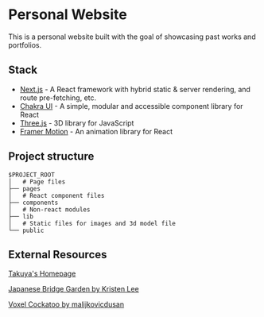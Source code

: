 # Personal Website

This is a personal website built with the goal of showcasing past works and portfolios.

## Stack

- [Next.js](https://nextjs.org/) - A React framework with hybrid static & server rendering, and route pre-fetching, etc.
- [Chakra UI](https://chakra-ui.com/) - A simple, modular and accessible component library for React
- [Three.js](https://threejs.org/) - 3D library for JavaScript
- [Framer Motion](https://www.framer.com/motion/) - An animation library for React

## Project structure

```
$PROJECT_ROOT
│   # Page files
├── pages
│   # React component files
├── components
│   # Non-react modules
├── lib
│   # Static files for images and 3d model file
└── public
```

## External Resources

[Takuya's Homepage](https://www.craftz.dog/)

[Japanese Bridge Garden by Kristen Lee](https://sketchfab.com/3d-models/japanese-bridge-garden-d122e17593eb4012913cde927486d15a)

[Voxel Cockatoo by malijkovicdusan](https://www.cgtrader.com/3d-models/character/other/voxel-cockatoo-parrot)